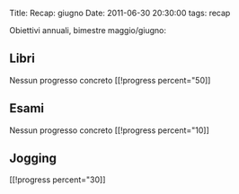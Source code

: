 Title: Recap: giugno
Date:  2011-06-30 20:30:00
tags: recap

Obiettivi annuali, bimestre maggio/giugno:

## Libri ##
Nessun progresso concreto
[[!progress percent="50]]

## Esami ##
Nessun progresso concreto
[[!progress percent="10]]

## Jogging ##
[[!progress percent="30]]

